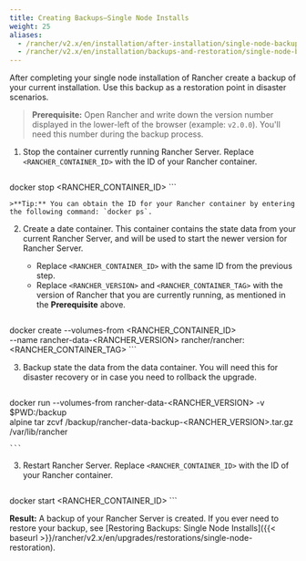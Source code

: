 ```yaml
---
title: Creating Backups—Single Node Installs
weight: 25
aliases:
  - /rancher/v2.x/en/installation/after-installation/single-node-backup-and-restoration/
  - /rancher/v2.x/en/installation/backups-and-restoration/single-node-backup-and-restoration/
---
```


After completing your single node installation of Rancher create a backup of your current installation. Use this backup as a restoration point in disaster scenarios.

>**Prerequisite:** Open Rancher and write down the version number displayed in the lower-left of the browser (example: `v2.0.0`). You'll need this number during the backup process.

1. Stop the container currently running Rancher Server. Replace `<RANCHER_CONTAINER_ID>` with the ID of your Rancher container.

    ```bash
docker stop <RANCHER_CONTAINER_ID>
    ```

    >**Tip:** You can obtain the ID for your Rancher container by entering the following command: `docker ps`.

2. <a id="backup"></a>Create a date container. This container contains the state data from your current Rancher Server, and will be used to start the newer version for Rancher Server.

    - Replace `<RANCHER_CONTAINER_ID>` with the same ID from the previous step.
    - Replace `<RANCHER_VERSION>` and `<RANCHER_CONTAINER_TAG>` with the version of Rancher that you are currently running, as mentioned in the  **Prerequisite** above.

    ```bash
docker create --volumes-from <RANCHER_CONTAINER_ID> \
--name rancher-data-<RANCHER_VERSION> rancher/rancher:<RANCHER_CONTAINER_TAG>
    ```

3. Backup state the data from the data container. You will need this for disaster recovery or in case you need to rollback the upgrade.
    ```bash
docker run  --volumes-from rancher-data-<RANCHER_VERSION> -v $PWD:/backup \
alpine tar zcvf /backup/rancher-data-backup-<RANCHER_VERSION>.tar.gz /var/lib/rancher

    ```

3. Restart Rancher Server. Replace `<RANCHER_CONTAINER_ID>` with the ID of your Rancher container.

    ```bash
docker start <RANCHER_CONTAINER_ID>
    ```

**Result:** A backup of your Rancher Server is created. If you ever need to restore your backup, see [Restoring Backups: Single Node Installs]({{< baseurl >}}/rancher/v2.x/en/upgrades/restorations/single-node-restoration).
